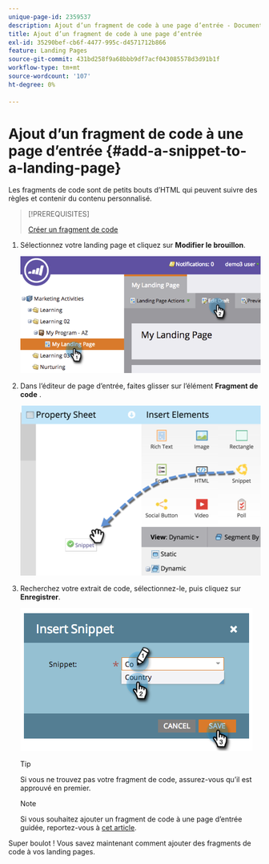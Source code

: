 ```yaml
---
unique-page-id: 2359537
description: Ajout d’un fragment de code à une page d’entrée - Documents Marketo - Documentation du produit
title: Ajout d’un fragment de code à une page d’entrée
exl-id: 35290bef-cb6f-4477-995c-d4571712b866
feature: Landing Pages
source-git-commit: 431bd258f9a68bbb9df7acf043085578d3d91b1f
workflow-type: tm+mt
source-wordcount: '107'
ht-degree: 0%

---
```


# Ajout d’un fragment de code à une page d’entrée {#add-a-snippet-to-a-landing-page}

Les fragments de code sont de petits bouts d’HTML qui peuvent suivre des règles et contenir du contenu personnalisé.

>[!PREREQUISITES]
>
>[Créer un fragment de code](/help/marketo/product-docs/personalization/segmentation-and-snippets/snippets/create-a-snippet.md)

1. Sélectionnez votre landing page et cliquez sur **Modifier le brouillon**.

   ![](assets/image2014-9-16-15-3a4-3a28.png)

1. Dans l’éditeur de page d’entrée, faites glisser sur l’élément **Fragment de code** .

   ![](assets/image2015-5-21-12-3a46-3a34.png)

1. Recherchez votre extrait de code, sélectionnez-le, puis cliquez sur **Enregistrer**.

   ![](assets/image2014-9-16-15-3a4-3a14.png)

   >[!TIP]
   >
   >Si vous ne trouvez pas votre fragment de code, assurez-vous qu’il est approuvé en premier.

   >[!NOTE]
   >
   >Si vous souhaitez ajouter un fragment de code à une page d’entrée guidée, reportez-vous à [cet article](/help/marketo/product-docs/demand-generation/landing-pages/landing-page-templates/create-a-guided-landing-page-template.md).

Super boulot ! Vous savez maintenant comment ajouter des fragments de code à vos landing pages.

